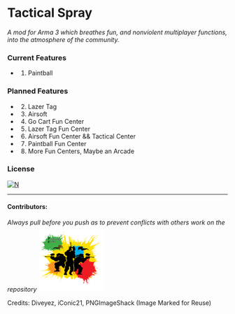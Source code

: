 # Tactical Spray

*A mod for Arma 3 which breathes fun, and nonviolent multiplayer functions, into the atmosphere of the community.*

### Current Features
- 1. Paintball

### Planned Features
- 2. Lazer Tag
- 3. Airsoft
- 4. Go Cart Fun Center
- 5. Lazer Tag Fun Center
- 6. Airsoft Fun Center && Tactical Center
- 7. Paintball Fun Center
- 8. More Fun Centers, Maybe an Arcade

### License

[![N](https://www.bohemia.net/assets/img/licenses/APL-SA.png)](https://www.bohemia.net/community/licenses/arma-public-license-share-alike)

-----

#### Contributors:

*Always pull before you push as to prevent conflicts with others work on the repository*
<img src="images/tacticalspray-logo.png" height="150px" width="150px"></img>

Credits: Diveyez, iConic21, PNGImageShack (Image Marked for Reuse)
